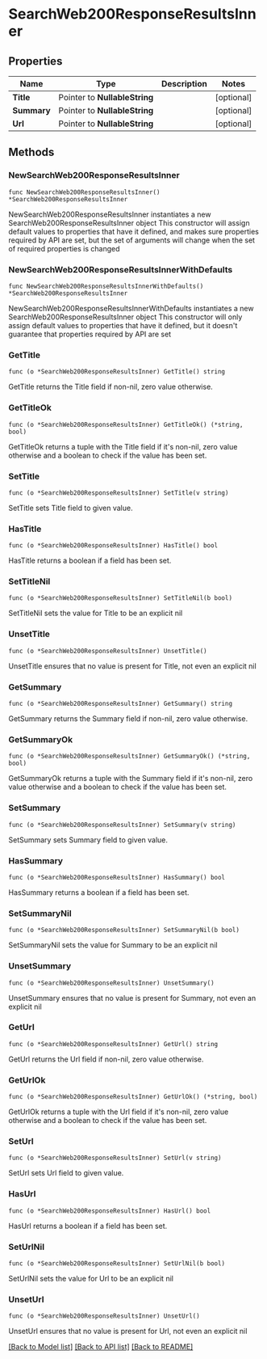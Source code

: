 # SearchWeb200ResponseResultsInner

## Properties

Name | Type | Description | Notes
------------ | ------------- | ------------- | -------------
**Title** | Pointer to **NullableString** |  | [optional] 
**Summary** | Pointer to **NullableString** |  | [optional] 
**Url** | Pointer to **NullableString** |  | [optional] 

## Methods

### NewSearchWeb200ResponseResultsInner

`func NewSearchWeb200ResponseResultsInner() *SearchWeb200ResponseResultsInner`

NewSearchWeb200ResponseResultsInner instantiates a new SearchWeb200ResponseResultsInner object
This constructor will assign default values to properties that have it defined,
and makes sure properties required by API are set, but the set of arguments
will change when the set of required properties is changed

### NewSearchWeb200ResponseResultsInnerWithDefaults

`func NewSearchWeb200ResponseResultsInnerWithDefaults() *SearchWeb200ResponseResultsInner`

NewSearchWeb200ResponseResultsInnerWithDefaults instantiates a new SearchWeb200ResponseResultsInner object
This constructor will only assign default values to properties that have it defined,
but it doesn't guarantee that properties required by API are set

### GetTitle

`func (o *SearchWeb200ResponseResultsInner) GetTitle() string`

GetTitle returns the Title field if non-nil, zero value otherwise.

### GetTitleOk

`func (o *SearchWeb200ResponseResultsInner) GetTitleOk() (*string, bool)`

GetTitleOk returns a tuple with the Title field if it's non-nil, zero value otherwise
and a boolean to check if the value has been set.

### SetTitle

`func (o *SearchWeb200ResponseResultsInner) SetTitle(v string)`

SetTitle sets Title field to given value.

### HasTitle

`func (o *SearchWeb200ResponseResultsInner) HasTitle() bool`

HasTitle returns a boolean if a field has been set.

### SetTitleNil

`func (o *SearchWeb200ResponseResultsInner) SetTitleNil(b bool)`

 SetTitleNil sets the value for Title to be an explicit nil

### UnsetTitle
`func (o *SearchWeb200ResponseResultsInner) UnsetTitle()`

UnsetTitle ensures that no value is present for Title, not even an explicit nil
### GetSummary

`func (o *SearchWeb200ResponseResultsInner) GetSummary() string`

GetSummary returns the Summary field if non-nil, zero value otherwise.

### GetSummaryOk

`func (o *SearchWeb200ResponseResultsInner) GetSummaryOk() (*string, bool)`

GetSummaryOk returns a tuple with the Summary field if it's non-nil, zero value otherwise
and a boolean to check if the value has been set.

### SetSummary

`func (o *SearchWeb200ResponseResultsInner) SetSummary(v string)`

SetSummary sets Summary field to given value.

### HasSummary

`func (o *SearchWeb200ResponseResultsInner) HasSummary() bool`

HasSummary returns a boolean if a field has been set.

### SetSummaryNil

`func (o *SearchWeb200ResponseResultsInner) SetSummaryNil(b bool)`

 SetSummaryNil sets the value for Summary to be an explicit nil

### UnsetSummary
`func (o *SearchWeb200ResponseResultsInner) UnsetSummary()`

UnsetSummary ensures that no value is present for Summary, not even an explicit nil
### GetUrl

`func (o *SearchWeb200ResponseResultsInner) GetUrl() string`

GetUrl returns the Url field if non-nil, zero value otherwise.

### GetUrlOk

`func (o *SearchWeb200ResponseResultsInner) GetUrlOk() (*string, bool)`

GetUrlOk returns a tuple with the Url field if it's non-nil, zero value otherwise
and a boolean to check if the value has been set.

### SetUrl

`func (o *SearchWeb200ResponseResultsInner) SetUrl(v string)`

SetUrl sets Url field to given value.

### HasUrl

`func (o *SearchWeb200ResponseResultsInner) HasUrl() bool`

HasUrl returns a boolean if a field has been set.

### SetUrlNil

`func (o *SearchWeb200ResponseResultsInner) SetUrlNil(b bool)`

 SetUrlNil sets the value for Url to be an explicit nil

### UnsetUrl
`func (o *SearchWeb200ResponseResultsInner) UnsetUrl()`

UnsetUrl ensures that no value is present for Url, not even an explicit nil

[[Back to Model list]](../README.md#documentation-for-models) [[Back to API list]](../README.md#documentation-for-api-endpoints) [[Back to README]](../README.md)


